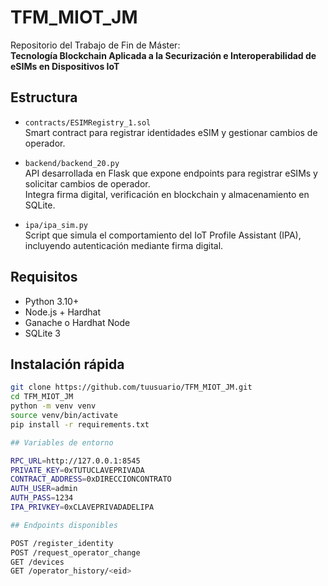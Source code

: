 # TFM_MIOT_JM

Repositorio del Trabajo de Fin de Máster:  
**Tecnología Blockchain Aplicada a la Securización e Interoperabilidad de eSIMs en Dispositivos IoT**

## Estructura

- `contracts/ESIMRegistry_1.sol`  
  Smart contract para registrar identidades eSIM y gestionar cambios de operador.

- `backend/backend_20.py`  
  API desarrollada en Flask que expone endpoints para registrar eSIMs y solicitar cambios de operador.  
  Integra firma digital, verificación en blockchain y almacenamiento en SQLite.

- `ipa/ipa_sim.py`  
  Script que simula el comportamiento del IoT Profile Assistant (IPA), incluyendo autenticación mediante firma digital.

## Requisitos

- Python 3.10+
- Node.js + Hardhat
- Ganache o Hardhat Node
- SQLite 3

## Instalación rápida

```bash
git clone https://github.com/tuusuario/TFM_MIOT_JM.git
cd TFM_MIOT_JM
python -m venv venv
source venv/bin/activate
pip install -r requirements.txt

## Variables de entorno

RPC_URL=http://127.0.0.1:8545
PRIVATE_KEY=0xTUTUCLAVEPRIVADA
CONTRACT_ADDRESS=0xDIRECCIONCONTRATO
AUTH_USER=admin
AUTH_PASS=1234
IPA_PRIVKEY=0xCLAVEPRIVADADELIPA

## Endpoints disponibles

POST /register_identity
POST /request_operator_change
GET /devices
GET /operator_history/<eid>


